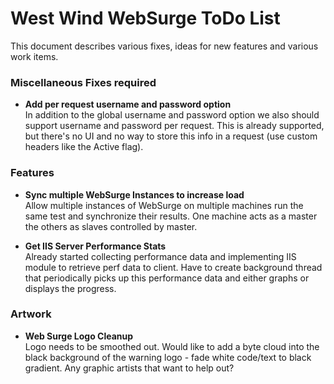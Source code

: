 # West Wind WebSurge ToDo List
This document describes various fixes, ideas for new features and various 
work items. 

### Miscellaneous Fixes required
* **Add per request username and password option**<br/>
In addition to the global username and password option we also should 
support username and password per request. This is already supported,
but there's no UI and no way to store this info in a request (use
custom headers like the Active flag).

### Features
* **Sync multiple WebSurge Instances to increase load**<br/>
Allow multiple instances of WebSurge on multiple machines run the same
test and synchronize their results. One machine acts as a master the
others as slaves controlled by master.

* **Get IIS Server Performance Stats**  
Already started collecting performance data and implementing IIS module
to retrieve perf data to client. Have to create background thread that
periodically picks up this performance data and either graphs or displays
the progress.

### Artwork
* **Web Surge Logo Cleanup**<br/>
Logo needs to be smoothed out. Would like to add a byte cloud into the
black background of the warning logo - fade white code/text to black 
gradient. Any graphic artists that want to help out?




